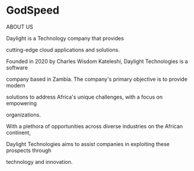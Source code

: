 # GodSpeed
ABOUT US

Daylight is a Technology company that provides

cutting-edge cloud applications and solutions.

Founded in 2020 by Charles Wisdom Kateleshi, Daylight Technologies is a software

company based in Zambia. The company's primary objective is to provide modern

solutions to address Africa's unique challenges, with a focus on empowering

organizations.

With a plethora of opportunities across diverse industries on the African continent,

Daylight Technologies aims to assist companies in exploiting these prospects through

technology and innovation.
